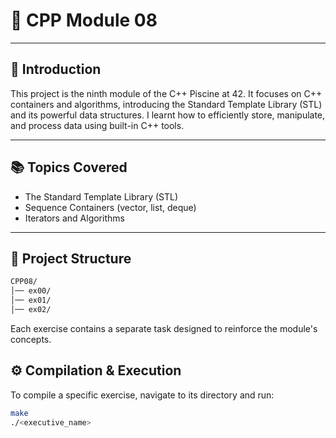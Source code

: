 # 🚀 CPP Module 08

---

## 📌 Introduction 
This project is the ninth module of the C++ Piscine at 42. It focuses on C++ containers and algorithms, introducing the Standard Template Library (STL) and its powerful data structures. I learnt how to efficiently store, manipulate, and process data using built-in C++ tools.

---

## 📚 Topics Covered
- The Standard Template Library (STL)
- Sequence Containers (vector, list, deque)
- Iterators and Algorithms

---

## 📂 Project Structure
```bash
CPP08/
│── ex00/
│── ex01/
│── ex02/
```

Each exercise contains a separate task designed to reinforce the module's concepts.

## ⚙️ Compilation & Execution 
To compile a specific exercise, navigate to its directory and run:
```bash
make
./<executive_name>
```
